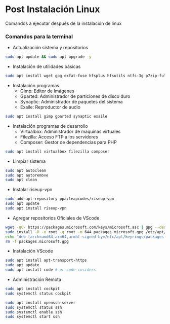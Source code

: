 # Post Instalación Linux
Comandos a ejecutar después de la instalación de linux


### Comandos para la terminal

- Actualización sistema y repositorios

```bash
sudo apt update && sudo apt upgrade -y
```

- Instalación de utilidades básicas

```bash
sudo apt install wget gpg exfat-fuse hfsplus hfsutils ntfs-3g p7zip-full p7zip-rar rar unrar zip unzip libfuse2 unace
```

- Instalación programas
    - Gimp: Editor de Imágenes
    - Gparted: Administrador de particiones de disco duro
    - Synaptic: Administrador de paquetes del sistema
    - Exaile: Reproductor de audio

```bash
sudo apt install gimp gparted synaptic exaile
```

- Instalación programas de desarrollo
    - Virtualbox: Administrador de maquinas virtuales
    - Filezilla: Acceso FTP a los servidores
    - Composer: Gestor de dependencias para PHP

```bash
sudo apt install virtualbox filezilla composer
```

- Limpiar sistema

```bash
sudo apt autoclean
sudo apt autoremove
sudo apt clean
```

- Instalar riseup-vpn

```bash
sudo add-apt-repository ppa:leapcodes/riseup-vpn
sudo apt update
sudo apt install riseup-vpn
```

- Agregar repositorios Oficiales de VScode

```bash
wget -qO- https://packages.microsoft.com/keys/microsoft.asc | gpg --dearmor > packages.microsoft.gpg
sudo install -D -o root -g root -m 644 packages.microsoft.gpg /etc/apt/keyrings/packages.microsoft.gpg
echo "deb [arch=amd64,arm64,armhf signed-by=/etc/apt/keyrings/packages.microsoft.gpg] https://packages.microsoft.com/repos/code stable main" |sudo tee /etc/apt/sources.list.d/vscode.list > /dev/null
rm -f packages.microsoft.gpg
```

- Instalación VScode

```bash
sudo apt install apt-transport-https
sudo apt update
sudo apt install code # or code-insiders
```

- Administración Remota

```bash
sudo apt install cockpit
sudo systemctl status cockpit

sudo apt install openssh-server
sudo systemctl status ssh
sudo systemctl enable ssh
sudo systemctl start ssh
```
